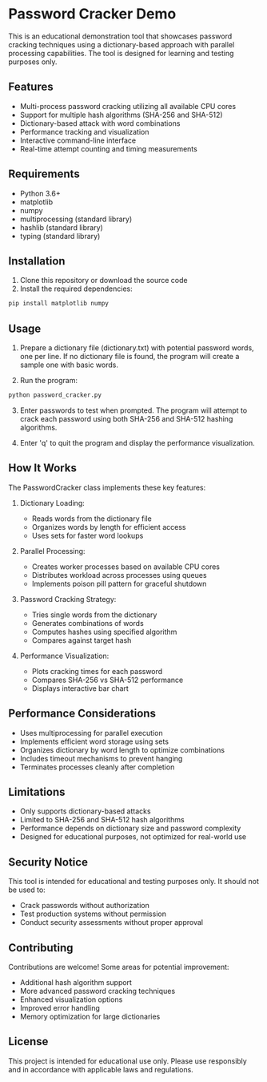 # Password Cracker Demo

This is an educational demonstration tool that showcases password cracking techniques using a dictionary-based approach with parallel processing capabilities. The tool is designed for learning and testing purposes only.

## Features

- Multi-process password cracking utilizing all available CPU cores
- Support for multiple hash algorithms (SHA-256 and SHA-512)
- Dictionary-based attack with word combinations
- Performance tracking and visualization
- Interactive command-line interface
- Real-time attempt counting and timing measurements

## Requirements

- Python 3.6+
- matplotlib
- numpy
- multiprocessing (standard library)
- hashlib (standard library)
- typing (standard library)

## Installation

1. Clone this repository or download the source code
2. Install the required dependencies:
```bash
pip install matplotlib numpy
```

## Usage

1. Prepare a dictionary file (dictionary.txt) with potential password words, one per line. If no dictionary file is found, the program will create a sample one with basic words.

2. Run the program:
```bash
python password_cracker.py
```

3. Enter passwords to test when prompted. The program will attempt to crack each password using both SHA-256 and SHA-512 hashing algorithms.

4. Enter 'q' to quit the program and display the performance visualization.

## How It Works

The PasswordCracker class implements these key features:

1. Dictionary Loading:
   - Reads words from the dictionary file
   - Organizes words by length for efficient access
   - Uses sets for faster word lookups

2. Parallel Processing:
   - Creates worker processes based on available CPU cores
   - Distributes workload across processes using queues
   - Implements poison pill pattern for graceful shutdown

3. Password Cracking Strategy:
   - Tries single words from the dictionary
   - Generates combinations of words
   - Computes hashes using specified algorithm
   - Compares against target hash

4. Performance Visualization:
   - Plots cracking times for each password
   - Compares SHA-256 vs SHA-512 performance
   - Displays interactive bar chart

## Performance Considerations

- Uses multiprocessing for parallel execution
- Implements efficient word storage using sets
- Organizes dictionary by word length to optimize combinations
- Includes timeout mechanisms to prevent hanging
- Terminates processes cleanly after completion

## Limitations

- Only supports dictionary-based attacks
- Limited to SHA-256 and SHA-512 hash algorithms
- Performance depends on dictionary size and password complexity
- Designed for educational purposes, not optimized for real-world use

## Security Notice

This tool is intended for educational and testing purposes only. It should not be used to:
- Crack passwords without authorization
- Test production systems without permission
- Conduct security assessments without proper approval

## Contributing

Contributions are welcome! Some areas for potential improvement:

- Additional hash algorithm support
- More advanced password cracking techniques
- Enhanced visualization options
- Improved error handling
- Memory optimization for large dictionaries

## License

This project is intended for educational use only. Please use responsibly and in accordance with applicable laws and regulations.
